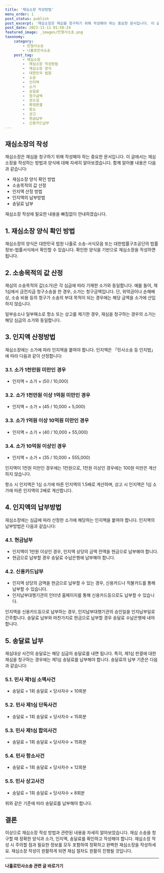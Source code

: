 ```yaml
---
title: '재심소장 작성방법'
menu_order: 1
post_status: publish
post_excerpt: '재심소장은 재심을 청구하기 위해 작성해야 하는 중요한 문서입니다. 이 글에서는 재심소장을 작성하는 방법과 양식에 대해 자세히 알아보겠습니다. 함께 알아볼 내용은 다음과 같습니다 '
post_date: 2023-11-11 01:56:24
featured_image: _images/민형사소송.png
taxonomy:
    category:
        - 민형사소송
        - 나홀로민사소송
    post_tag:
        - 재심소장
        -  재심소장 작성방법
        -  재심소장 양식
        -  대한민국 법원
        -  소송
        -  인지액
        -  소가
        -  송달료
        -  청구금액
        -  상소심
        -  확정판결
        -  항소
        -  상고
        -  현금납부
        -  신용카드납부
---
```


## 재심소장의 작성

재심소장은 재심을 청구하기 위해 작성해야 하는 중요한 문서입니다. 이 글에서는 재심소장을 작성하는 방법과 양식에 대해 자세히 알아보겠습니다. 함께 알아볼 내용은 다음과 같습니다:

- 재심소장 양식 확인 방법
- 소송목적의 값 산정
- 인지액 산정 방법
- 인지액의 납부방법
- 송달료 납부

재심소장 작성에 필요한 내용을 빠짐없이 안내하겠습니다.

## 1. 재심소장 양식 확인 방법

재심소장의 양식은 대한민국 법원 나홀로 소송-서식모음 또는 대한법률구조공단의 법률정보-법률서식에서 확인할 수 있습니다. 확인한 양식을 기반으로 재심소장을 작성하면 됩니다.

## 2. 소송목적의 값 산정

재심의 소송목적의 값(소가)은 각 심급에 따라 기재한 소가와 동일합니다. 예를 들어, 제1심에서 금전지급 청구소송을 한 경우, 소가는 청구금액입니다. 단, 위약금이나 손해배상, 소송 비용 등의 청구가 소송의 부대 목적이 되는 경우에는 해당 금액을 소가에 산입하지 않습니다.

일부승소나 일부패소로 항소 또는 상고를 제기한 경우, 재심을 청구하는 경우의 소가는 해당 심급의 소가와 동일합니다.

## 3. 인지액 산정방법

재심소장에는 소가에 따라 인지액을 붙여야 합니다. 인지액은 「민사소송 등 인지법」에 따라 다음과 같이 산정합니다:

### 3.1. 소가 1천만원 미만인 경우
- 인지액 = 소가 × (50 / 10,000)

### 3.2. 소가 1천만원 이상 1억원 미만인 경우
- 인지액 = 소가 × (45 / 10,000 + 5,000)

### 3.3. 소가 1억원 이상 10억원 미만인 경우
- 인지액 = 소가 × (40 / 10,000 + 55,000)

### 3.4. 소가 10억원 이상인 경우
- 인지액 = 소가 × (35 / 10,000 + 555,000)

인지액이 1천원 미만인 경우에는 1천원으로, 1천원 이상인 경우에는 100원 미만은 계산하지 않습니다.

항소 시 인지액은 1심 소가에 따른 인지액의 1.5배로 계산하며, 상고 시 인지액은 1심 소가에 따른 인지액의 2배로 계산합니다.

## 4. 인지액의 납부방법

재심소장에는 심급에 따라 산정한 소가에 해당하는 인지액을 붙여야 합니다. 인지액의 납부방법은 다음과 같습니다:

### 4.1. 현금납부
- 인지액이 1만원 이상인 경우, 인지액 상당의 금액 전액을 현금으로 납부해야 합니다.
- 현금으로 납부할 경우 송달료 수납은행에 납부해야 합니다.

### 4.2. 신용카드납부
- 인지액 상당의 금액을 현금으로 납부할 수 있는 경우, 신용카드나 직불카드를 통해 납부할 수 있습니다.
- 인지납부대행기관의 인터넷 홈페이지를 통해 신용카드등으로도 납부할 수 있습니다.

인지액을 신용카드등으로 납부하는 경우, 인지납부대행기관의 승인일을 인지납부일로 간주합니다. 송달료 납부와 마찬가지로 현금으로 납부할 경우 송달료 수납은행에 내야 합니다.

## 5. 송달료 납부

재심대상 사건의 송달료는 해당 심급의 송달료를 내면 됩니다. 특히, 제1심 판결에 대한 재심을 청구하는 경우에는 제1심 송달료를 납부해야 합니다. 송달료의 납부 기준은 다음과 같습니다:

### 5.1. 민사 제1심 소액사건
- 송달료 = 1회 송달료 × 당사자수 × 10회분

### 5.2. 민사 제1심 단독사건
- 송달료 = 1회 송달료 × 당사자수 × 15회분

### 5.3. 민사 제1심 합의사건
- 송달료 = 1회 송달료 × 당사자수 × 15회분

### 5.4. 민사 항소사건
- 송달료 = 1회 송달료 × 당사자수 × 12회분

### 5.5. 민사 상고사건
- 송달료 = 1회 송달료 × 당사자수 × 8회분

위와 같은 기준에 따라 송달료를 납부해야 합니다.

## 결론


이상으로 재심소장 작성 방법과 관련된 내용을 자세히 알아보았습니다. 재심 소송을 청구할 때 정확한 양식과 소가, 인지액, 송달료를 확인하고 작성해야 합니다. 재심소장 작성 시 주의할 점과 필요한 정보를 모두 포함하여 정확하고 완벽한 재심소장을 작성하세요. 재심소장 작성이 원활하게 되면 재심 절차도 원활히 진행될 것입니다.
<!-- wp:separator -->
<hr class="wp-block-separator has-alpha-channel-opacity"/>
<!-- /wp:separator -->

<!-- wp:group {"backgroundColor":"base","layout":{"type":"constrained"}} -->
<div class="wp-block-group has-base-background-color has-background"><!-- wp:paragraph {"align":"center","fontSize":"medium"} -->
<p class="has-text-align-center has-large-font-size"><strong>나홀로민사소송 관련 글 바로가기</strong></p>
<!-- /wp:paragraph -->


<!-- wp:latest-posts
{"categories":[{"id":14767,"count":19,"description":"","link":"https://uknowlaw.com/category/%eb%82%98%ed%99%80%eb%a1%9c%eb%af%bc%ec%82%ac%ec%86%8c%ec%86%a1/","name":"나홀로민사소송","slug":"나홀로민사소송","taxonomy":"category","parent":0,"meta":[],"_links":{"self":[{"href":"https://uknowlaw.com/wp-json/wp/v2/categories/14767"}],"collection":[{"href":"https://uknowlaw.com/wp-json/wp/v2/categories"}],"about":[{"href":"https://uknowlaw.com/wp-json/wp/v2/taxonomies/category"}],"wp:post_type":[{"href":"https://uknowlaw.com/wp-json/wp/v2/posts?categories=14767"}],"curies":[{"name":"wp","href":"https://api.w.org/{rel}","templated":true}]}}],"postsToShow":100,"excerptLength":28,"postLayout":"grid","columns":2,"featuredImageAlign":"left","featuredImageSizeSlug":"large","fontSize":"small"} /--></div>
<!-- /wp:group -->